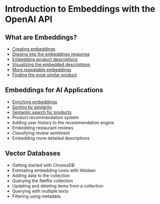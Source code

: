 # Introduction to Embeddings with the OpenAI API

## What are Embeddings?

- [Creating embeddings](creating_embeddings.py)
- [Digging into the embeddings response](digging_into_the_embeddings_response.py)
- [Embedding product descriptions](embedding_product_descriptions.py)
- [Visualizing the embedded descriptions](visualizing_the_embedded_descriptions.py)
- [More repeatable embeddings](more_repeatable_embeddings.py)
- [Finding the most similar product](finding_the_most_similar_product.py)

## Embeddings for AI Applications

- [Enriching embeddings](enriching_embeddings.py)
- [Sorting by similarity](sorting_by_similarity.py)
- [Semantic search for products](semantic_search_for_products.py )
- Product recommendation system
- Adding user history to the recommendation engine
- Embedding restaurant reviews
- Classifying review sentiment
- Embedding more detailed descriptions


## Vector Databases

- Getting started with ChromaDB
- Estimating embedding costs with tiktoken
- Adding data to the collection
- Querying the Netflix collection
- Updating and deleting items from a collection
- Querying with multiple texts
- Filtering using metadata
